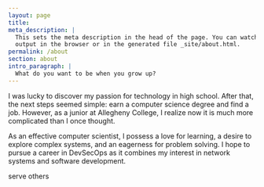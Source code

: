 ```yaml
---
layout: page
title:
meta_description: |
  This sets the meta description in the head of the page. You can watch the 
  output in the browser or in the generated file _site/about.html.
permalink: /about
section: about
intro_paragraph: |
  What do you want to be when you grow up?
---
```

I was lucky to discover my passion for technology in high school. After that, the next steps
seemed simple: earn a computer science degree and find a job. However, as a junior
at Allegheny College, I realize now
it is much more complicated than I once thought.

As an effective computer scientist, I possess a love for learning, a desire to explore complex systems, and
an eagerness for problem solving. I hope to pursue a career in DevSecOps as it combines my interest in network systems and software development.

serve others
